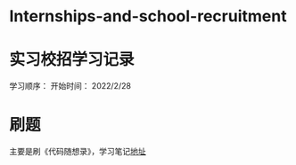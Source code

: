 # Internships-and-school-recruitment

# 实习校招学习记录

学习顺序：
开始时间： 2022/2/28


# 刷题
主要是刷《代码随想录》，学习笔记[地址](https://github.com/liu52020/leetcode-study-master)
